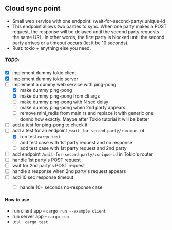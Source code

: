 ## Cloud sync point

- Small web service with one endpoint: /wait-for-second-party/:unique-id
- This endpoint allows two parties to sync. When one party makes a POST request, the response will be delayed until the second party requests the same URL. In other words, the first party is blocked until the second party arrives or a timeout occurs (let it be 10 seconds).
- Rust: tokio + anything else you need.

##### TODO:
- [x] implement dummy tokio client
- [x] implement dummy tokio server
- [ ] implement a dummy web service with ping-pong
    - [x] make dummy ping-pong
    - [x] make dummy ping-pong from cli args
    - [ ] make dummy ping-pong with N sec delay
    - [ ] make dummy ping-pong when 2nd party appears
    - [ ] remove mini_redis from main.rs and replace it with generic one
    - [ ] donno how exactly. Maybe after Tokio tutorial it will be better
- [ ] add a test for ping-pong to check it
- [ ] add a test for an endpoint `/wait-for-second-party/:unique-id`
    - [x] run test `cargo test`
    - [ ] add test case with 1st party request and no response
    - [ ] add test case with 1st party request and 2nd party 
- [ ] add endpoint `/wait-for-second-party/:unique-id` in Tokio's router
- [ ] handle 1st party's POST request
- [ ] wait for 2nd party's POST request
- [ ] handle a response when 2nd party's request appears
- [ ] add 10 sec response timeout
    - [ ] handle 10+ seconds no-response case


#### How to use
- run client app - `cargo run --example client`
- run server app - `cargo run`
- test - `cargo test`
